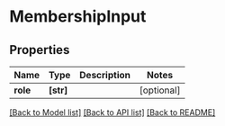 # MembershipInput


## Properties
Name | Type | Description | Notes
------------ | ------------- | ------------- | -------------
**role** | **[str]** |  | [optional] 

[[Back to Model list]](../README.md#documentation-for-models) [[Back to API list]](../README.md#documentation-for-api-endpoints) [[Back to README]](../README.md)


